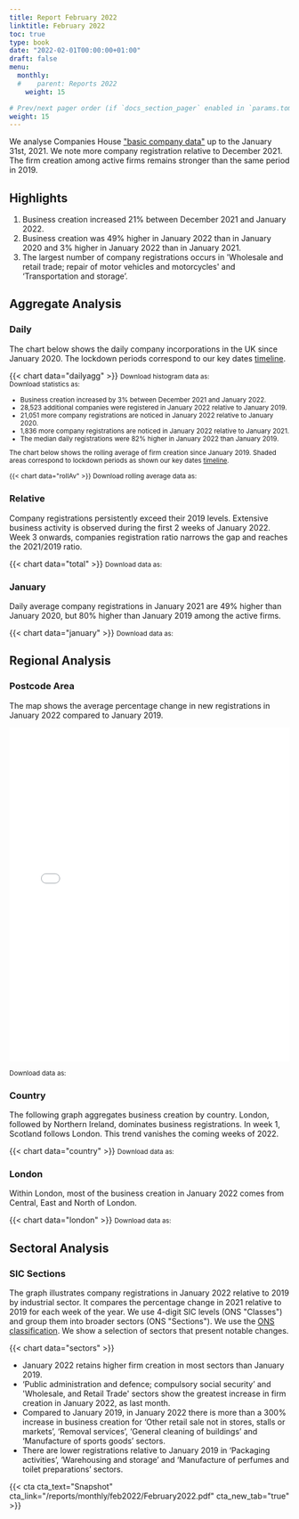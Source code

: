 ```yaml
---
title: Report February 2022
linktitle: February 2022
toc: true
type: book
date: "2022-02-01T00:00:00+01:00"
draft: false
menu:
  monthly:
  #    parent: Reports 2022
    weight: 15

# Prev/next pager order (if `docs_section_pager` enabled in `params.toml`)
weight: 15
---
```



We analyse Companies House ["basic company data"](http://download.companieshouse.gov.uk/en_output.html) up to the January 31st, 2021. We note more company registration relative to December 2021. The firm creation among active firms remains stronger than the same period in 2019.

## <i class="far fa-lightbulb"></i>  <span class="ml-1">Highlights</span>
1. Business creation increased 21% between December 2021 and January 2022.
2. Business creation was 49% higher in January 2022 than in January 2020 and 3% higher in January 2022 than in January 2021.
3. The largest number of company registrations occurs in 'Wholesale and retail trade; repair of motor vehicles and motorcycles' and ‘Transportation and storage’.


## <i class="fas fa-bullseye"></i> <span class="ml-1">Aggregate Analysis</span>
### Daily 
The chart below shows the daily company incorporations in the UK since January 2020. The lockdown periods correspond to our key dates [timeline](https://uk-firm-dynamics.netlify.app/reports/#timeline). 

{{< chart data="dailyagg" >}}
<small>Download histogram data as: <a href="data/01histogram_Jan 2022.csv" download="01histogram_Jan 2022.csv"><i class="fas fa-file-csv"></i></a>
<br>
Download statistics as: <a href="data/02statsLockdown_Jan 2022.csv" download="02statisticsLockdown.csv"><i class="fas fa-file-csv"></i></a></small>

<small>

- Business creation increased by 3% between December 2021 and January 2022. 
- 28,523 additional companies were registered in January 2022 relative to January 2019. 
- 21,051 more company registrations are noticed in January 2022 relative to January 2020.
- 1,836 more company registrations are noticed in January 2022 relative to January 2021.
- The median daily registrations were 82% higher in January 2022 than January 2019.  

The chart below shows the rolling average of firm creation since January 2019. Shaded areas correspond to lockdown periods as shown our key dates [timeline](https://uk-firm-dynamics.netlify.app/reports/#timeline).

{{< chart data="rollAv" >}}
Download rolling average data as: <a href="data/08rollingAverage_Jan 2022.csv" download="08rollingAverage_Jan 2022.csv"><i class="fas fa-file-excel"></i></a></small>



### Relative  

Company registrations persistently exceed their 2019 levels. Extensive business activity is observed during the first 2 weeks of January 2022. Week 3 onwards, companies registration ratio narrows the gap and reaches the 2021/2019 ratio.

{{< chart data="total" >}}
<small>Download data as: <a href="data/04ratio_Jan 2022.csv" download="03ratio_Jan 2022.csv"><i class="fas fa-file-csv"></i></a></small>

### January
Daily average company registrations in January 2021 are 49% higher than January 2020, but 80% higher than January 2019 among the active firms. 

{{< chart data="january" >}}
<small>Download data as: <a href="data/03stats_Jan 2022.csv" download="04january.csv"><i class="fas fa-file-csv"></i></a></small>

## <i class="fas fa-map-marker-alt"></i>  <span class="ml-1">Regional Analysis</span>

### Postcode Area
The map shows the average percentage change in new registrations in January 2022 compared to January 2019.  

<iframe src="mapFeb2022Av.html" style="height:600px;width:100%;border:none;overflow:hidden;"></iframe>

<small>Download data as: <a href="data/09map_Jan 2022.csv" download="09map.csv"><i class="fas fa-file-csv"></i></a></small>

### Country 
The following graph aggregates business creation by country. London, followed by Northern Ireland, dominates business registrations. In week 1, Scotland follows London. This trend vanishes the coming weeks of 2022.

{{< chart data="country" >}}
<small>Download data as: <a href="data/05country_Jan2022.csv" download="05country_Jan2022.csv"><i class="fas fa-file-csv"></i></a></small>

### London
Within London, most of the business creation in January 2022 comes from Central, East and North of London. 

{{< chart data="london" >}}
<small>Download data as: <a href="data/06London_Jan 2022.csv" download="06london_Jan2022.csv"><i class="fas fa-file-csv"></i></a></small>


## <i class="fas fa-industry"></i> <span class="ml-1">Sectoral Analysis</span>
### SIC Sections
The graph illustrates company registrations in January 2022 relative to 2019 by industrial sector. It compares the percentage change in 2021 relative to 2019 for each week of the year. We use 4-digit SIC levels (ONS "Classes") and group them into broader sectors (ONS "Sections"). We use the [ONS classification](https://onsdigital.github.io/dp-classification-tools/standard-industrial-classification/ONS_SIC_hierarchy_view.html). We show a selection of sectors that present notable changes. 

{{< chart data="sectors" >}}

- January 2022 retains higher firm creation in most sectors than January 2019.
- ‘Public administration and defence; compulsory social security’ and 'Wholesale, and Retail Trade' sectors show the greatest increase in firm creation in January 2022, as last month. 
- Compared to January 2019, in January 2022 there is more than a 300% increase in business creation for ‘Other retail sale not in stores, stalls or markets’, ‘Removal services’, ‘General cleaning of buildings’ and ‘Manufacture of sports goods’ sectors.
- There are lower registrations relative to January 2019 in ‘Packaging activities’, ‘Warehousing and storage’ and ‘Manufacture of perfumes and toilet preparations’ sectors. 

{{< cta cta_text="Snapshot" cta_link="/reports/monthly/feb2022/February2022.pdf" cta_new_tab="true" >}}

